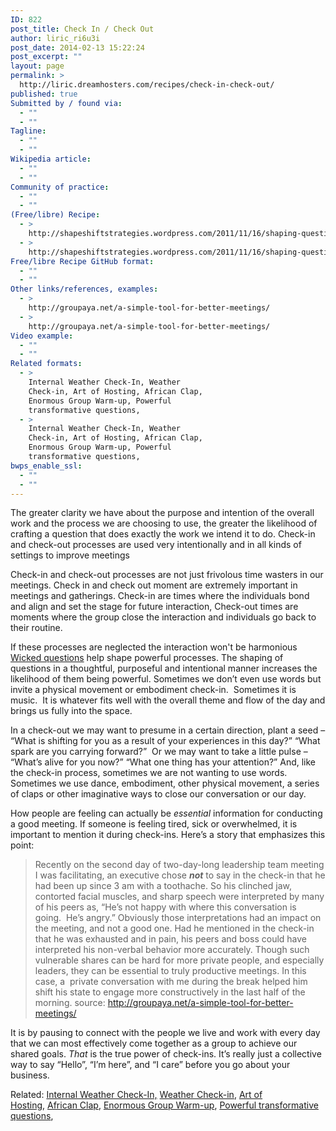 ```yaml
---
ID: 822
post_title: Check In / Check Out
author: liric_ri6u3i
post_date: 2014-02-13 15:22:24
post_excerpt: ""
layout: page
permalink: >
  http://liric.dreamhosters.com/recipes/check-in-check-out/
published: true
Submitted by / found via:
  - ""
  - ""
Tagline:
  - ""
  - ""
Wikipedia article:
  - ""
  - ""
Community of practice:
  - ""
  - ""
(Free/libre) Recipe:
  - >
    http://shapeshiftstrategies.wordpress.com/2011/11/16/shaping-questions-for-poweful-check-in-and-check-out-processes/
  - >
    http://shapeshiftstrategies.wordpress.com/2011/11/16/shaping-questions-for-poweful-check-in-and-check-out-processes/
Free/libre Recipe GitHub format:
  - ""
  - ""
Other links/references, examples:
  - >
    http://groupaya.net/a-simple-tool-for-better-meetings/
  - >
    http://groupaya.net/a-simple-tool-for-better-meetings/
Video example:
  - ""
  - ""
Related formats:
  - >
    Internal Weather Check-In, Weather
    Check-in, Art of Hosting, African Clap,
    Enormous Group Warm-up, Powerful
    transformative questions,
  - >
    Internal Weather Check-In, Weather
    Check-in, Art of Hosting, African Clap,
    Enormous Group Warm-up, Powerful
    transformative questions,
bwps_enable_ssl:
  - ""
  - ""
---
```

The greater clarity we have about the purpose and intention of the overall work and the process we are choosing to use, the greater the likelihood of crafting a question that does exactly the work we intend it to do. Check-in and check-out processes are used very intentionally and in all kinds of settings to improve meetings

Check-in and check-out processes are not just frivolous time wasters in our meetings. Check in and check out moment are extremely important in meetings and gatherings. Check-in are times where the individuals bond and align and set the stage for future interaction, Check-out times are moments where the group close the interaction and individuals go back to their routine.

If these processes are neglected the interaction won't be harmonious <a title="Powerful transformative questions" href="http://www.co-creative-recipes.cc/recipes/powerful-transformative-questions/">Wicked questions</a> help shape powerful processes. The shaping of questions in a thoughtful, purposeful and intentional manner increases the likelihood of them being powerful. Sometimes we don’t even use words but invite a physical movement or embodiment check-in.  Sometimes it is music.  It is whatever fits well with the overall theme and flow of the day and brings us fully into the space.

In a check-out we may want to presume in a certain direction, plant a seed – “What is shifting for you as a result of your experiences in this day?” “What spark are you carrying forward?”  Or we may want to take a little pulse – “What’s alive for you now?” “What one thing has your attention?” And, like the check-in process, sometimes we are not wanting to use words.  Sometimes we use dance, embodiment, other physical movement, a series of claps or other imaginative ways to close our conversation or our day.

How people are feeling can actually be <em>essential</em> information for conducting a good meeting. If someone is feeling tired, sick or overwhelmed, it is important to mention it during check-ins. Here’s a story that emphasizes this point:
<blockquote>Recently on the second day of two-day-long leadership team meeting I was facilitating, an executive chose <strong><em>not</em></strong> to say in the check-in that he had been up since 3 am with a toothache. So his clinched jaw, contorted facial muscles, and sharp speech were interpreted by many of his peers as, “He’s not happy with where this conversation is going.  He’s angry.” Obviously those interpretations had an impact on the meeting, and not a good one. Had he mentioned in the check-in that he was exhausted and in pain, his peers and boss could have interpreted his non-verbal behavior more accurately. Though such vulnerable shares can be hard for more private people, and especially leaders, they can be essential to truly productive meetings. In this case, a  private conversation with me during the break helped him shift his state to engage more constructively in the last half of the morning. source: <a href="http://groupaya.net/a-simple-tool-for-better-meetings/">http://groupaya.net/a-simple-tool-for-better-meetings/</a></blockquote>
It is by pausing to connect with the people we live and work with every day that we can most effectively come together as a group to achieve our shared goals. <em>That</em> is the true power of check-ins. It’s really just a collective way to say “Hello”, “I’m here”, and “I care” before you go about your business.

Related: <a title="Internal Weather Check-In" href="http://www.co-creative-recipes.cc/recipes/internal-weather-check-in/">Internal Weather Check-In,</a> <a title="Weather Check-in" href="http://www.co-creative-recipes.cc/recipes/weather-check-in/">Weather Check-in</a>, <a title="AoH (Art of Hosting)" href="http://www.co-creative-recipes.cc/recipes/aoh-art-of-hosting/">Art of Hosting</a>, <a title="African Clap" href="http://www.co-creative-recipes.cc/recipes/african-clap/">African Clap</a>, <a title="Enormous Group Warm Up" href="http://www.co-creative-recipes.cc/recipes/enormous-group-warm-up/">Enormous Group Warm-up</a>, <a title="Powerful transformative questions" href="http://www.co-creative-recipes.cc/recipes/powerful-transformative-questions/">Powerful transformative questions</a>,